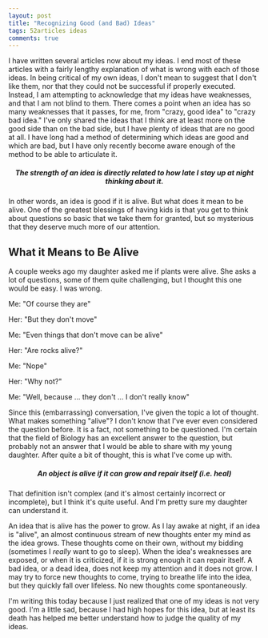 ```yaml
---
layout: post
title: "Recognizing Good (and Bad) Ideas"
tags: 52articles ideas
comments: true
---
```


I have written several articles now about my ideas. I end most of these articles with a fairly lengthy explanation of what is wrong with each of those ideas. In being critical of my own ideas, I don't mean to suggest that I don't like them, nor that they could not be successful if properly executed. Instead, I am attempting to acknowledge that my ideas have weaknesses, and that I am not blind to them. There comes a point when an idea has so many weaknesses that it passes, for me, from "crazy, good idea" to "crazy bad idea." I've only shared the ideas that I think are at least more on the good side than on the bad side, but I have plenty of ideas that are no good at all. I have long had a method of determining which ideas are good and which are bad, but I have only recently become aware enough of the method to be able to articulate it.

<h5 style="text-align: center;">The strength of an idea is directly related to how late I stay up at night thinking about it.</h5>

In other words, an idea is good if it is alive. But what does it mean to be alive. One of the greatest blessings of having kids is that you get to think about questions so basic that we take them for granted, but so mysterious that they deserve much more of our attention.

## What it Means to Be Alive

A couple weeks ago my daughter asked me if plants were alive. She asks a lot of questions, some of them quite challenging, but I thought this one would be easy. I was wrong.

Me: "Of course they are"

Her: "But they don't move"

Me: "Even things that don't move can be alive"

Her: "Are rocks alive?"

Me: "Nope"

Her: "Why not?"

Me: "Well, because ... they don't ... I don't really know"

Since this (embarrassing) conversation, I've given the topic a lot of thought. What makes something "alive"? I don't know that I've ever even considered the question before. It is a fact, not something to be questioned. I'm certain that the field of Biology has an excellent answer to the question, but probably not an answer that I would be able to share with my young daughter. After quite a bit of thought, this is what I've come up with.

<h5 style="text-align: center;">An object is alive if it can grow and repair itself (i.e. heal)</h5>

That definition isn't complex (and it's almost certainly incorrect or incomplete), but I think it's quite useful. And I'm pretty sure my daughter can understand it.

An idea that is alive has the power to grow. As I lay awake at night, if an idea is "alive", an almost continuous stream of new thoughts enter my mind as the idea grows. These thoughts come on their own, without my bidding (sometimes I _really_ want to go to sleep). When the idea's weaknesses are exposed, or when it is criticized, if it is strong enough it can repair itself. A bad idea, or a dead idea, does not keep my attention and it does not grow. I may try to force new thoughts to come, trying to breathe life into the idea, but they quickly fall over lifeless. No new thoughts come spontaneously.

I'm writing this today because I just realized that one of my ideas is not very good. I'm a little sad, because I had high hopes for this idea, but at least its death has helped me better understand how to judge the quality of my ideas.
